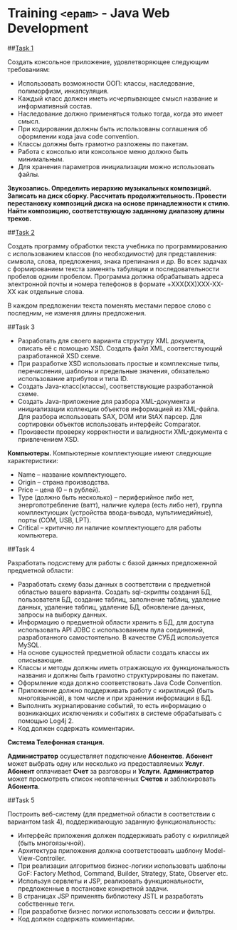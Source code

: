 # Training `<epam>` - Java Web Development
##[Task 1](https://github.com/dvorkind/training/tree/main/recording-task1-OOP/src/by/dvorkin/recording)

Создать консольное приложение, удовлетворяющее следующим требованиям:
<UL><li>Использовать возможности ООП: классы, наследование, полиморфизм, инкапсуляция.</li>
<li>Каждый класс должен иметь исчерпывающее смысл название и информативный состав.</li>
<li>Наследование должно применяться только тогда, когда это имеет смысл.</li>
<li>При кодировании должны быть использованы соглашения об оформлении кода java code convention.</li>
<li>Классы должны быть грамотно разложены по пакетам.</li>
<li>Работа с консолью или консольное меню должно быть минимальным.</li>
<li>Для хранения параметров инициализации можно использовать файлы.</li></UL>

**Звукозапись. Определить иерархию музыкальных композиций. Записать на диск сборку. Рассчитать продолжительность. Провести перестановку композиций диска на основе принадлежности к стилю. Найти композицию, соответствующую заданному диапазону длины треков.**

##[Task 2](https://github.com/dvorkind/training/tree/main/strings-task2/src/by/dvorkin/strings)

Создать программу обработки текста учебника по программированию с использованием классов (по необходимости) для представления: символа, слова, предложения, знака препинания и др. Во всех задачах с формированием текста заменять табуляции и последовательности пробелов одним пробелом. Программа должна обрабатывать адреса электронной почты и номера телефонов в формате +XXX(XX)XXX-XX-XX как отдельные слова.

В каждом предложении текста поменять местами первое слово с последним, не изменяя длины предложения.

##Task 3

<UL><li>Разработать для своего варианта структуру XML документа, описать её с помощью XSD. Создать файл XML, соответствующий разработанной XSD схеме.</li>
<li>При разработке XSD использовать простые и комплексные типы, перечисления, шаблоны и предельные значения, обязательно использование атрибутов и типа ID.</li>
<li>Создать Java-класс(классы), соответствующие разработанной схеме.</li>
<li>Создать Java-приложение для разбора XML-документа и инициализации коллекции объектов информацией из XML-файла. Для разбора использовать SAX, DOM или StAX парсер. Для сортировки объектов использовать интерфейс Comparator.</li>
<li>Произвести проверку корректности и валидности XML-документа с привлечением XSD.</li></UL>

**Компьютеры.**
Компьютерные комплектующие имеют следующие характеристики:
<UL><li>Name – название комплектующего.</li>
<li>Origin – страна производства.</li>
<li>Price – цена (0 – n рублей).</li>
<li>Type (должно быть несколько) – периферийное либо нет, энергопотребление (ватт), наличие кулера (есть либо нет), группа комплектующих (устройства ввода-вывода, мультимедийные), порты (COM, USB, LPT).</li>
<li>Critical – критично ли наличие комплектующего для работы компьютера.</li></UL>

##Task 4

Разработать подсистему для работы с базой данных предложенной предметной области:
<UL><li>Разработать схему базы данных в соответствии с предметной областью вашего варианта. Создать sql-скрипты создания БД, пользователя БД, создание таблиц, заполнение таблиц, удаление данных, удаление таблиц, удаление БД, обновление данных, запросы на выборку данных.</li>
<li>Информацию о предметной области хранить в БД, для доступа использовать API JDBC с использованием пула соединений, разработанного самостоятельно. В качестве СУБД используется MySQL.</li>
<li>На основе сущностей предметной области создать классы их описывающие.</li>
<li>Классы и методы должны иметь отражающую их функциональность названия и должны быть грамотно структурированы по пакетам.</li>
<li>Оформление кода должно соответствовать Java Code Convention.</li>
<li>Приложение должно поддерживать работу с кириллицей (быть многоязычной), в том числе и при хранении информации в БД.</li>
<li>Выполнить журналирование событий, то есть информацию о возникающих исключениях и событиях в системе обрабатывать с помощью Log4j 2.</li>
<li>Код должен содержать комментарии.</li></UL>

**Система Телефонная станция.** 

**Администратор** осуществляет подключение **Абонентов**. **Абонент**  может выбрать одну или несколько из предоставляемых **Услуг**. **Абонент**  оплачивает **Счет** за разговоры и **Услуги**. **Администратор** может просмотреть список неоплаченных **Счетов** и заблокировать **Абонента**.

##Task 5

Построить веб-систему (для предметной области в соответствии с вариантом task 4), поддерживающую заданную функциональность:
<UL><li>Интерфейс приложения должен поддерживать работу с кириллицей (быть многоязычной).</li>
<li>Архитектура приложения должна соответствовать шаблону Model-View-Controller.</li>
<li>При реализации алгоритмов бизнес-логики использовать шаблоны GoF: Factory Method, Command, Builder, Strategy, State, Observer etc.</li>
<li>Используя сервлеты и JSP, реализовать функциональности, предложенные в постановке конкретной задачи.</li>
<li>В страницах JSP применять библиотеку JSTL и разработать собственные теги.</li>
<li>При разработке бизнес логики использовать сессии и фильтры.</li>
<li>Код должен содержать комментарии.</li></UL>